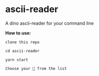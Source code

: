 # ascii-reader

A dino ascii-reader for your command line

**How to use:**

```
clone this repo

cd ascii-reader

yarn start

Choose your 🦖 from the list
```
